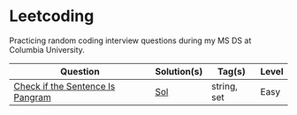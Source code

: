 # Leetcoding

Practicing random coding interview questions during my MS DS at Columbia University.


| Question | Solution(s) | Tag(s) | Level |
|----------|-------------|--------|-------|
|[Check if the Sentence Is Pangram](https://leetcode.com/problems/check-if-the-sentence-is-pangram/)| [Sol](./src/easy/1_hp_check_if_pangram.py)| string, set | Easy |

